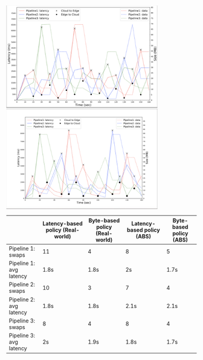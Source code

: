 
<img src="images/readme/rw_latency.png" alt="Real-world implementation" width="400"/> <img src="images/readme/abs_latency.png" alt="ABS implementation" width="400"/>


| | Latency-based policy (Real-world) | Byte-based policy (Real-world)| Latency-based policy (ABS) | Byte-based policy (ABS)|
|-----------------|-----------------|-----------------|-----------------|-----------------|
| Pipeline 1: swaps |11 | 4 | 8 | 5 |
| Pipeline 1: avg latency | 1.8s | 1.8s | 2s | 1.7s |
| Pipeline 2: swaps | 10 | 3 | 7 | 4 |
| Pipeline 2: avg latency | 1.8s | 1.8s | 2.1s | 2.1s |
| Pipeline 3: swaps | 8 | 4 | 8 | 4 |
| Pipeline 3: avg latency | 2s | 1.9s | 1.8s | 1.7s |
